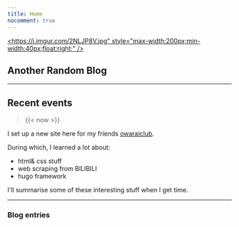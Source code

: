 ```yaml
---
title: Home
nocomment: true
---
```


[<https://i.imgur.com/2NLJP8V.jpg" style="max-width:200px;min-width:40px;float:right;" />](https://github.com/tcgriffith)

## Another Random Blog


--- 

## Recent events  
>{{< now >}}



I set up a new site here for my friends [owaraiclub](http://owaraiclub.com). 

During which, I learned a lot about:  

- html& css stuff  
- web scraping from BILIBILI  
- hugo framework  

I'll summarise some of these interesting stuff when I get time.

---  

### Blog entries

